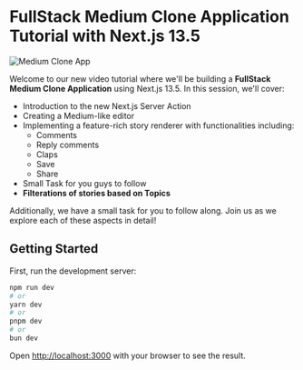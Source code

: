 # FullStack Medium Clone Application Tutorial with Next.js 13.5

![Medium Clone App](http://res.cloudinary.com/dhz0qhtw2/image/upload/v1708247336/fow5wnpzyxbkog3l8hv8.png)

Welcome to our new video tutorial where we'll be building a **FullStack Medium Clone Application** using Next.js 13.5. In this session, we'll cover:

- Introduction to the new Next.js Server Action
- Creating a Medium-like editor
- Implementing a feature-rich story renderer with functionalities including:
  - Comments
  - Reply comments
  - Claps
  - Save
  - Share
- Small Task for you guys to follow
- **Filterations of stories based on Topics**

Additionally, we have a small task for you to follow along. Join us as we explore each of these aspects in detail!


## Getting Started

First, run the development server:

```bash
npm run dev
# or
yarn dev
# or
pnpm dev
# or
bun dev
```

Open [http://localhost:3000](http://localhost:3000) with your browser to see the result.
 

